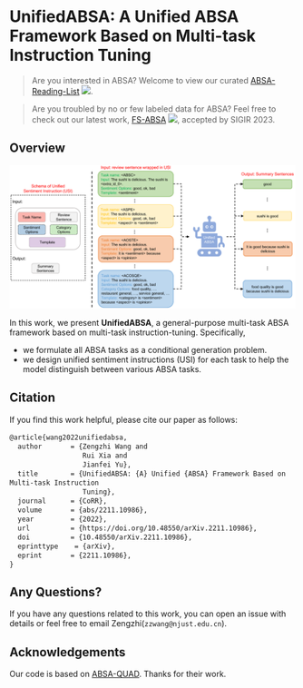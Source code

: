 # UnifiedABSA: A Unified ABSA Framework Based on Multi-task Instruction Tuning

>Are you interested in ABSA? Welcome to view our curated [ABSA-Reading-List](https://github.com/NUSTM/ABSA-Reading-List) ![](https://img.shields.io/github/stars/NUSTM/ABSA-Reading-List?style=social). 

>Are you troubled by no or few labeled data for ABSA? Feel free to check out our latest work, [FS-ABSA](https://github.com/NUSTM/FS-ABSA) ![](https://img.shields.io/github/stars/NUSTM/FS-ABSA?style=social), accepted by SIGIR 2023.


## Overview

![](./asset/model-main-and-schema.png)

In this work, we present **UnifiedABSA**, a general-purpose multi-task ABSA framework based on multi-task instruction-tuning. 
Specifically, 
- we formulate all ABSA tasks as a conditional generation problem. 
- we design unified sentiment instructions (USI) for each task to help the model distinguish between various ABSA tasks.



## Citation

If you find this work helpful, please cite our paper as follows:
```
@article{wang2022unifiedabsa,
  author       = {Zengzhi Wang and
                  Rui Xia and
                  Jianfei Yu},
  title        = {UnifiedABSA: {A} Unified {ABSA} Framework Based on Multi-task Instruction
                  Tuning},
  journal      = {CoRR},
  volume       = {abs/2211.10986},
  year         = {2022},
  url          = {https://doi.org/10.48550/arXiv.2211.10986},
  doi          = {10.48550/arXiv.2211.10986},
  eprinttype    = {arXiv},
  eprint       = {2211.10986},
}
```

## Any Questions?

If you have any questions related to this work, you can open an issue with details or feel free to email Zengzhi(`zzwang@njust.edu.cn`).


## Acknowledgements

Our code is based on [ABSA-QUAD](https://github.com/IsakZhang/ABSA-QUAD). Thanks for their work.

